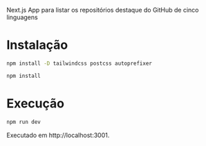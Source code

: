 Next.js App para listar os repositórios destaque do GitHub de cinco linguagens

# Instalação
```bash
npm install -D tailwindcss postcss autoprefixer
```
```bash
npm install
```

# Execução
```bash
npm run dev
```

Executado em http://localhost:3001.

